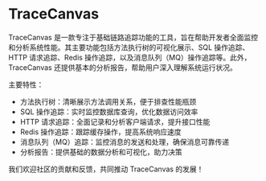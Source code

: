 # TraceCanvas
TraceCanvas 是一款专注于基础链路追踪功能的工具，旨在帮助开发者全面监控和分析系统性能。其主要功能包括方法执行树的可视化展示、SQL 操作追踪、HTTP 请求追踪、Redis 操作追踪，以及消息队列（MQ）操作追踪等。此外，TraceCanvas 还提供基本的分析报告，帮助用户深入理解系统运行状况。

主要特性：
- 方法执行树：清晰展示方法调用关系，便于排查性能瓶颈
- SQL 操作追踪：实时监控数据库查询，优化数据访问效率
- HTTP 请求追踪：全面记录和分析客户端请求，提升接口性能
- Redis 操作追踪：跟踪缓存操作，提高系统响应速度
- 消息队列（MQ）追踪：监控消息的发送和处理，确保消息可靠传递
- 分析报告：提供基础的数据分析和可视化，助力决策

我们欢迎社区的贡献和反馈，共同推动 TraceCanvas 的发展！


